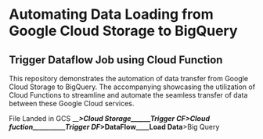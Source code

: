 # Automating Data Loading from Google Cloud Storage to BigQuery
## Trigger Dataflow Job using Cloud Function

This repository demonstrates the automation of data transfer from Google Cloud Storage to BigQuery. The accompanying  showcasing the utilization of Cloud Functions to streamline and automate the seamless transfer of data between these Google Cloud services.

File Landed in GCS _______________>Cloud Storage______Trigger CF________>Cloud fuction__________Trigger DF___>DataFlow____Load Data__>Big Query




